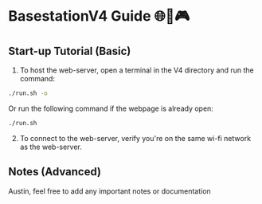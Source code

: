 # BasestationV4 Guide 🌐📡🎮

## Start-up Tutorial (Basic)
1. To host the web-server, open a terminal in the V4 directory and run the command:
```bash
./run.sh -o
```
Or run the following command if the webpage is already open:
```bash
./run.sh
```
2. To connect to the web-server, verify you're on the same wi-fi network as the web-server.

## Notes (Advanced)
Austin, feel free to add any important notes or documentation
